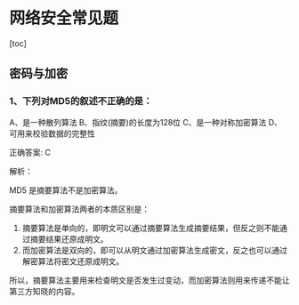# 网络安全常见题

[toc]

## 密码与加密

### 1、下列对MD5的叙述不正确的是：

A、是一种散列算法
B、指纹(摘要)的长度为128位
C、是一种对称加密算法
D、可用来校验数据的完整性

正确答案: C  

解析：

MD5 是摘要算法不是加密算法。

摘要算法和加密算法两者的本质区别是：

1. 摘要算法是单向的，即明文可以通过摘要算法生成摘要结果，但反之则不能通过摘要结果还原成明文。
2. 而加密算法是双向的，即可以从明文通过加密算法生成密文，反之也可以通过解密算法将密文还原成明文。 

所以，摘要算法主要用来检查明文是否发生过变动，而加密算法则用来传递不能让第三方知晓的内容。
